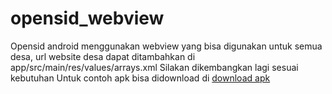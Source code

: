 # opensid_webview
Opensid android menggunakan webview yang bisa digunakan untuk semua desa, url website desa dapat ditambahkan di app/src/main/res/values/arrays.xml
Silakan dikembangkan lagi sesuai kebutuhan
Untuk contoh apk bisa didownload di [download apk](https://github.com/pandigresik/opensid_webview/blob/master/apk/opensid.apk)
